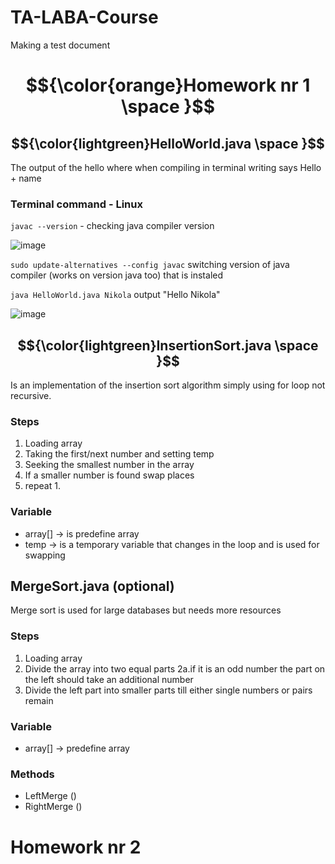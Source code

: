 # TA-LABA-Course
Making a test document

#  $${\color{orange}Homework nr 1 \space }$$

## $${\color{lightgreen}HelloWorld.java \space }$$
The output of the hello where when compiling in terminal writing says Hello + name

### Terminal command - Linux
```javac --version``` - checking java compiler version

![image](https://github.com/user-attachments/assets/e1fade87-0c1d-47fb-b23e-c64a9dfac215)

```sudo update-alternatives --config javac``` switching version of java compiler (works on version java too) that is instaled


```java HelloWorld.java Nikola``` output "Hello Nikola"

![image](https://github.com/user-attachments/assets/21c95190-936f-46be-ad95-97b7a4485a0c)


## $${\color{lightgreen}InsertionSort.java \space }$$
Is an implementation of the insertion sort algorithm simply using for loop not recursive.

### Steps
  1. Loading array
  2. Taking the first/next number and setting temp 
  3. Seeking the smallest number in the array
  4. If a smaller number is found swap places
  5. repeat 1.
   
### Variable
- array[] -> is predefine array
- temp -> is a temporary variable that changes in the loop and is used for swapping 

## MergeSort.java (optional)
Merge sort is used for large databases but needs more resources

### Steps
 1. Loading array
 2. Divide the array into two equal parts
   2a.if it is an odd number the part on the left should take an additional number
 3. Divide the left part into smaller parts till either single numbers or pairs remain

### Variable
- array[] -> predefine array

### Methods
- LeftMerge ()
- RightMerge ()

# Homework nr 2
